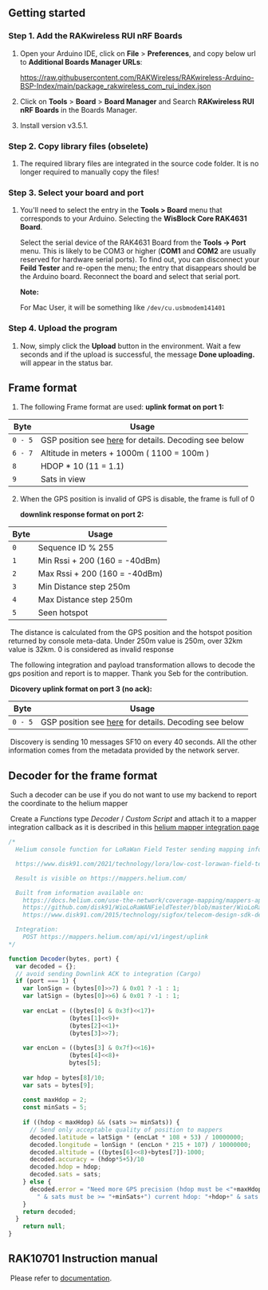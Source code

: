 ## Getting started

### **Step 1. Add the RAKwireless RUI nRF Boards**

1. Open your Arduino IDE, click on **File** > **Preferences**, and copy below url to **Additional Boards Manager URLs**:

   https://raw.githubusercontent.com/RAKWireless/RAKwireless-Arduino-BSP-Index/main/package_rakwireless_com_rui_index.json

2. Click on **Tools** > **Board** > **Board Manager** and Search **RAKwireless RUI nRF Boards** in the Boards Manager.

3. Install version v3.5.1.

### **Step 2. Copy library files (obselete)**

1. The required library files are integrated in the source code folder. It is no longer required to manually copy the files!

### **Step 3. Select your board and port**

1. You'll need to select the entry in the **Tools > Board** menu that corresponds to your Arduino. Selecting the **WisBlock Core RAK4631 Board**.

   Select the serial device of the RAK4631 Board from the **Tools -> Port** menu. This is likely to be COM3 or higher (**COM1** and **COM2** are usually reserved for hardware serial ports). To find out, you can disconnect your **Feild Tester** and re-open the menu; the entry that disappears should be the Arduino board. Reconnect the board and select that serial port.

   **Note:**

   For Mac User, it will be something like `/dev/cu.usbmodem141401`

### **Step 4. Upload the program**

1. Now, simply click the **Upload** button in the environment. Wait a few seconds and if the upload is successful, the message **Done uploading.** will appear in the status bar.

## Frame format

1. The following Frame format are used:
   **uplink format on port 1:**

| Byte    | Usage                                                        |
| ------- | ------------------------------------------------------------ |
| `0 - 5` | GSP position see [here](https://www.disk91.com/2015/technology/sigfox/telecom-design-sdk-decode-gps-frame/) for details. Decoding see below |
| `6 - 7` | Altitude in meters + 1000m ( 1100 = 100m )                   |
| `8`     | HDOP * 10 (11 = 1.1)                                         |
| `9`     | Sats in view                                                 |

2. When the GPS position is invalid of GPS is disable, the frame is full of 0

   **downlink response format on port 2:**

| Byte | Usage                         |
| ---- | ----------------------------- |
| `0`  | Sequence ID % 255             |
| `1`  | Min Rssi + 200 (160 = -40dBm) |
| `2`  | Max Rssi + 200 (160 = -40dBm) |
| `3`  | Min Distance step 250m        |
| `4`  | Max Distance step 250m        |
| `5`  | Seen hotspot                  |

​	The distance is calculated from the GPS position and the hotspot position returned by console meta-data. Under 250m value is 250m, over 32km value is 32km. 0 is considered as invalid response

​	The following integration and payload transformation allows to decode the gps position and report is to mapper. Thank you Seb for the contribution.

​	**Dicovery uplink format on port 3 (no ack):**

| Byte    | Usage                                                        |
| ------- | ------------------------------------------------------------ |
| `0 - 5` | GSP position see [here](https://www.disk91.com/2015/technology/sigfox/telecom-design-sdk-decode-gps-frame/) for details. Decoding see below |

​	Discovery is sending 10 messages SF10 on every 40 seconds. All the other information comes from the metadata provided by the network server.


## Decoder for the frame format

​	Such a decoder can be use if you do not want to use my backend to report the coordinate to the helium mapper

​	Create a _Functions_ type _Decoder_ / _Custom Script_ and attach it to a mapper integration callback as it is described in this [helium mapper integration page](https://docs.helium.com/use-the-network/coverage-mapping/mappers-quickstart/)

```js
/*
  Helium console function for LoRaWan Field Tester sending mapping information to mappers backend.

  https://www.disk91.com/2021/technology/lora/low-cost-lorawan-field-tester/

  Result is visible on https://mappers.helium.com/

  Built from information available on:
    https://docs.helium.com/use-the-network/coverage-mapping/mappers-api/
    https://github.com/disk91/WioLoRaWANFieldTester/blob/master/WioLoRaWanFieldTester.ino
    https://www.disk91.com/2015/technology/sigfox/telecom-design-sdk-decode-gps-frame/

  Integration:
    POST https://mappers.helium.com/api/v1/ingest/uplink
*/

function Decoder(bytes, port) { 
  var decoded = {};
  // avoid sending Downlink ACK to integration (Cargo)
  if (port === 1) {
    var lonSign = (bytes[0]>>7) & 0x01 ? -1 : 1;
    var latSign = (bytes[0]>>6) & 0x01 ? -1 : 1;
    
    var encLat = ((bytes[0] & 0x3f)<<17)+
                 (bytes[1]<<9)+
                 (bytes[2]<<1)+
                 (bytes[3]>>7);
  
    var encLon = ((bytes[3] & 0x7f)<<16)+
                 (bytes[4]<<8)+
                 bytes[5];
    
    var hdop = bytes[8]/10;
    var sats = bytes[9];
    
    const maxHdop = 2;
    const minSats = 5;
    
    if ((hdop < maxHdop) && (sats >= minSats)) {
      // Send only acceptable quality of position to mappers
      decoded.latitude = latSign * (encLat * 108 + 53) / 10000000;
      decoded.longitude = lonSign * (encLon * 215 + 107) / 10000000;  
      decoded.altitude = ((bytes[6]<<8)+bytes[7])-1000;
      decoded.accuracy = (hdop*5+5)/10
      decoded.hdop = hdop;
      decoded.sats = sats;
    } else {
      decoded.error = "Need more GPS precision (hdop must be <"+maxHdop+
        " & sats must be >= "+minSats+") current hdop: "+hdop+" & sats:"+sats;
    }
    return decoded;
  }
    return null;
}
```

## RAK10701 Instruction manual

​	Please refer to [documentation](https://docs.rakwireless.com/Product-Categories/WisNode/RAK10701-P/Overview).
